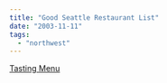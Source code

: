 ```yaml
---
title: "Good Seattle Restaurant List"
date: "2003-11-11"
tags: 
  - "northwest"
---
```


[Tasting Menu](http://www.tastingmenu.com/restaurants/seattle/default.htm)
